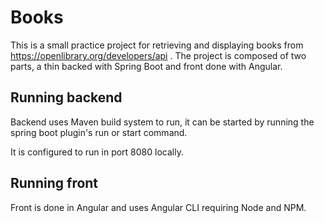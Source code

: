 # Books

This is a small practice project for retrieving and displaying books from https://openlibrary.org/developers/api . The project is composed
of two parts, a thin backed with Spring Boot and front done with Angular.

## Running backend

Backend uses Maven build system to run, it can be started by running the spring boot plugin's run or start command. 

It is configured to run in port 8080 locally. 

## Running front

Front is done in Angular and uses Angular CLI requiring Node and NPM.